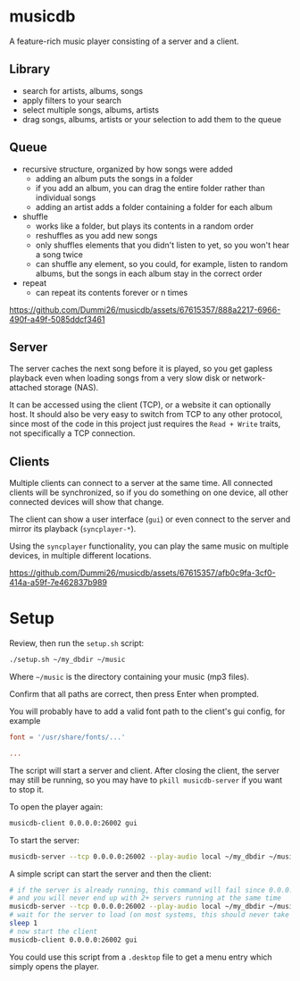 # musicdb

A feature-rich music player consisting of a server and a client.

## Library

- search for artists, albums, songs
- apply filters to your search
- select multiple songs, albums, artists
- drag songs, albums, artists or your selection to add them to the queue

## Queue

- recursive structure, organized by how songs were added
  + adding an album puts the songs in a folder
  + if you add an album, you can drag the entire folder rather than individual songs
  + adding an artist adds a folder containing a folder for each album
- shuffle
  + works like a folder, but plays its contents in a random order
  + reshuffles as you add new songs
  + only shuffles elements that you didn't listen to yet, so you won't hear a song twice
  + can shuffle any element, so you could, for example, listen to random albums, but the songs in each album stay in the correct order
- repeat
  + can repeat its contents forever or n times

https://github.com/Dummi26/musicdb/assets/67615357/888a2217-6966-490f-a49f-5085ddcf3461

## Server

The server caches the next song before it is played,
so you get gapless playback even when loading songs from a very slow disk or network-attached storage (NAS).

It can be accessed using the client (TCP), or a website it can optionally host.
It should also be very easy to switch from TCP to any other protocol, since most of the code in this project just requires the `Read + Write` traits, not specifically a TCP connection.

## Clients

Multiple clients can connect to a server at the same time.
All connected clients will be synchronized, so if you do something on one device, all other connected devices will show that change.

The client can show a user interface (`gui`) or even connect to the server and mirror its playback (`syncplayer-*`).

Using the `syncplayer` functionality, you can play the same music on multiple devices, in multiple different locations.

https://github.com/Dummi26/musicdb/assets/67615357/afb0c9fa-3cf0-414a-a59f-7e462837b989

# Setup

Review, then run the `setup.sh` script:

```sh
./setup.sh ~/my_dbdir ~/music
```

Where `~/music` is the directory containing your music (mp3 files).

Confirm that all paths are correct, then press Enter when prompted.

You will probably have to add a valid font path to the client's gui config, for example

```toml
font = '/usr/share/fonts/...'

...
```

The script will start a server and client.
After closing the client, the server may still be running, so you may have to `pkill musicdb-server` if you want to stop it.

To open the player again:

```sh
musicdb-client 0.0.0.0:26002 gui
```

To start the server:

```sh
musicdb-server --tcp 0.0.0.0:26002 --play-audio local ~/my_dbdir ~/music
```

A simple script can start the server and then the client:

```sh
# if the server is already running, this command will fail since 0.0.0.0:26002 is already in use,
# and you will never end up with 2+ servers running at the same time
musicdb-server --tcp 0.0.0.0:26002 --play-audio local ~/my_dbdir ~/music &
# wait for the server to load (on most systems, this should never take more than 0.1 seconds, but just in case...)
sleep 1
# now start the client
musicdb-client 0.0.0.0:26002 gui
```

You could use this script from a `.desktop` file to get a menu entry which simply opens the player.
